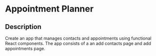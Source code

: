 # Appointment Planner
## Description 
Create an app that manages contacts and appointments using functional React components. The app consists of a an add contacts page and add appointments page. 